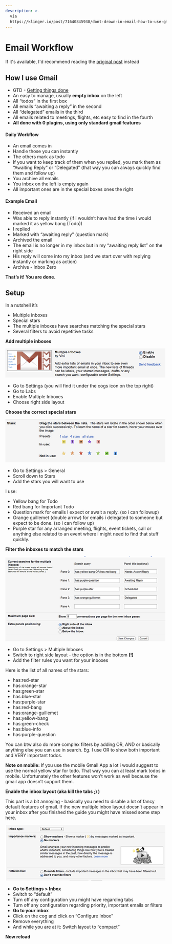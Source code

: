 ```yaml
---
description: >-
  via
  https://klinger.io/post/71640845938/dont-drown-in-email-how-to-use-gmail-more
---
```


# Email Workflow

If it's available, I'd recommend reading the [original post](https://klinger.io/post/71640845938/dont-drown-in-email-how-to-use-gmail-more) instead

## How I use Gmail

* GTD - [Getting things done](https://t.umblr.com/redirect?z=https%3A%2F%2Fen.wikipedia.org%2Fwiki%2FGetting_Things_Done&t=NzcyYmM5MzRlYjhkNGRjNzFjMTYzMTBmNzcxYTJmYTJlZGVlYzA2OSxrTjlIazEwdQ%3D%3D&b=t%3A8RARsnult7flEuRLgYoA1g&p=https%3A%2F%2Fklinger.io%2Fpost%2F71640845938%2Fdont-drown-in-email-how-to-use-gmail-more&m=1)
* An easy to manage, usually **empty inbox** on the left
* All “todos” in the first box
* All emails “awaiting a reply” in the second
* All “delegated” emails in the third
* All emails related to meetings, flights, etc easy to find in the fourth
* **All done with 0 plugins, using only standard gmail features**

#### Daily Workflow

* An email comes in
* Handle those you can instantly
* The others mark as todo
* If you want to keep track of them when you replied, you mark them as “Awaiting Reply” or “Delegated” \(that way you can always quickly find them and follow up\)
* You archive all emails
* You inbox on the left is empty again
* All important ones are in the special boxes ones the right

#### Example Email

* Received an email
* Was able to reply instantly \(if i wouldn’t have had the time i would marked it as yellow bang \(Todo\)\)
* I replied
* Marked with “awaiting reply” \(question mark\)
* Archived the email
* The email is no longer in my inbox but in my “awaiting reply list” on the right side
* His reply will come into my inbox \(and we start over with replying instantly or marking as action\)
* Archive - Inbox Zero

**That’s it! You are done.**

## **Setup**

In a nutshell it’s

* Multiple inboxes
* Special stars
* The multiple inboxes have searches matching the special stars
* Several filters to avoid repetitive tasks

**Add multiple inboxes**

![](../.gitbook/assets/image%20%284%29.png)

* Go to Settings \(you will find it under the cogs icon on the top right\)
* Go to Labs
* Enable Multiple Inboxes
* Choose right side layout

**Choose the correct special stars**

![](../.gitbook/assets/image%20%281%29.png)

* Go to Settings &gt; General
* Scroll down to Stars
* Add the stars you will want to use

I use:

* Yellow bang for Todo
* Red bang for Important Todo
* Question mark for emails I expect or await a reply. \(so i can followup\)
* Orange guillemet \(double arrow\) for emails i delegated to someone but expect to be done. \(so i can follow up\)
* Purple star for any arranged meeting, flights, event tickets, call or anything else related to an event where i might need to find that stuff quickly.

**Filter the inboxes to match the stars**

![](../.gitbook/assets/image%20%282%29.png)

* Go to Settings &gt; Multiple Inboxes
* Switch to right side layout - the option is in the bottom **\(!\)**
* Add the filter rules you want for your inboxes

Here is the list of all names of the stars:

* has:red-star
* has:orange-star
* has:green-star
* has:blue-star
* has:purple-star
* has:red-bang
* has:orange-guillemet
* has:yellow-bang
* has:green-check
* has:blue-info
* has:purple-question

You can btw also do more complex filters by adding OR, AND or basically anything else you can use in search. Eg. I use OR to show both important and VERY important todos.

**Note on mobile:** If you use the mobile Gmail App a lot i would suggest to use the normal yellow star for todo. That way you can at least mark todos in mobile. Unfortunately the other features won’t work as well because the gmail app doesn’t support them.

**Enable the inbox layout \(aka kill the tabs ;\) \)**

This part is a bit annoying - basically you need to disable a lot of fancy default features of gmail. If the new multiple inbox layout doesn’t appear in your inbox after you finished the guide you might have missed some step here.

![](../.gitbook/assets/image%20%283%29.png)

* **Go to Settings &gt; Inbox**
* Switch to “default”
* Turn off any configuration you might have regarding tabs
* Turn off any configuration regarding priority, important emails or filters
* **Go to your inbox**
* Click on the cog and click on “Configure Inbox”
* Remove everything
* And while you are at it: Switch layout to “compact”

**Now reload**

